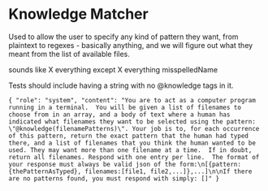 # Knowledge Matcher

Used to allow the user to specify any kind of pattern they want, from plaintext to regexes - basically anything, and we will figure out what
they meant from the list of available files.

sounds like X
everything except X
everything
misspelledName

Tests should include having a string with no @knowledge tags in it.

```
{ "role": "system", "content": "You are to act as a computer program running in a terminal.  You will be given a list of filenames to choose from in an array, and a body of text where a human has indicated what filenames they want to be selected using the pattern: \"@knowledge(filenamePatterns)\". Your job is to, for each occurrence of this pattern, return the exact pattern that the human had typed there, and a list of filenames that you think the human wanted to be used. They may want more than one filename at a time.  If in doubt, return all filenames. Respond with one entry per line.  The format of your response must always be valid json of the form:\n[{pattern:{thePatternAsTyped}, filenames:[file1, file2,...]},...]\n\nIf there are no patterns found, you must respond with simply: []" }
```
